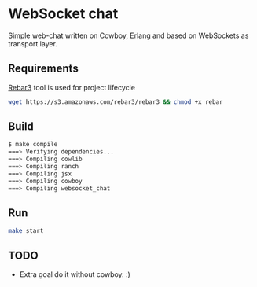 # WebSocket chat

Simple web-chat written on Cowboy, Erlang and based on WebSockets as transport layer.

## Requirements

[Rebar3](https://github.com/erlang/rebar3) tool is used for project lifecycle

```bash
wget https://s3.amazonaws.com/rebar3/rebar3 && chmod +x rebar
```

## Build

```bash
$ make compile
===> Verifying dependencies...
===> Compiling cowlib
===> Compiling ranch
===> Compiling jsx
===> Compiling cowboy
===> Compiling websocket_chat
```

## Run

```bash
make start
```

## TODO

- Extra goal do it without cowboy. :)